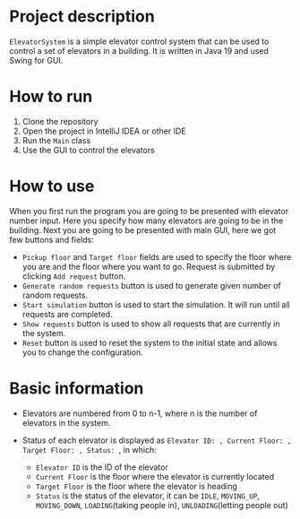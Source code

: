 # Project description
`ElevatorSystem` is a simple elevator control system that can be used to control a set of elevators in a building. It is written in Java 19 and used Swing for GUI.
# How to run
1. Clone the repository
2. Open the project in IntelliJ IDEA or other IDE
3. Run the `Main` class
4. Use the GUI to control the elevators
# How to use
When you first run the program you are going to be presented with elevator number input. Here you specify how many elevators are going to be in the building.
Next you are going to be presented with main GUI, here we got few buttons and fields:
- `Pickup floor` and `Target floor` fields are used to specify the floor where you are and the floor where you want to go. Request is submitted by clicking `Add request` button.
- `Generate random requests` button is used to generate given number of random requests.
- `Start simulation` button is used to start the simulation. It will run until all requests are completed.
- `Show requests` button is used to show all requests that are currently in the system.
- `Reset` button is used to reset the system to the initial state and allows you to change the configuration.
# Basic information
- Elevators are numbered from 0 to n-1, where n is the number of elevators in the system.
- Status of each elevator is displayed as `Elevator ID: , Current Floor: , Target Floor: , Status: `, in which:

    - `Elevator ID` is the ID of the elevator
    - `Current Floor` is the floor where the elevator is currently located
    - `Target Floor` is the floor where the elevator is heading
    - `Status` is the status of the elevator, it can be `IDLE`, `MOVING_UP`, `MOVING_DOWN`, `LOADING`(taking people in), `UNLOADING`(letting people out)
